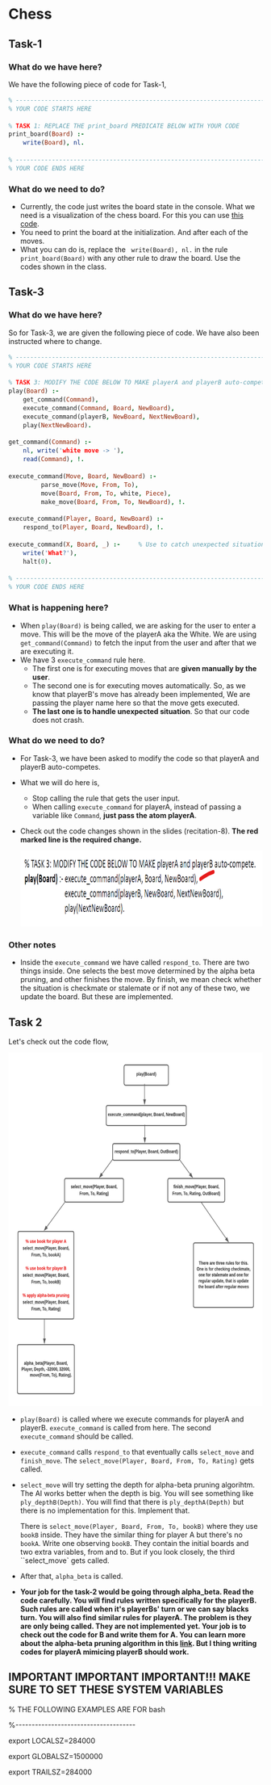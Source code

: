 # Chess

## Task-1
### What do we have here?
We have the following piece of code for Task-1,
```prolog
% ------------------------------------------------------------------------------
% YOUR CODE STARTS HERE

% TASK 1: REPLACE THE print_board PREDICATE BELOW WITH YOUR CODE
print_board(Board) :-
    write(Board), nl.

% ------------------------------------------------------------------------------
% YOUR CODE ENDS HERE
```

### What do we need to do? 
- Currently, the code just writes the board state in the console. What we need is a visualization of the chess board. For this you can use [this code](./chess_task_1.pl).
- You need to print the board at the initialization. And after each of the moves. 
- What you can do is, replace the ` write(Board), nl.` in the rule `print_board(Board)` with any other rule to draw the board. Use the codes shown in the class.



## Task-3

### What do we have here?
So for Task-3, we are given the following piece of code. We have also been instructed where to change.

```prolog
% ------------------------------------------------------------------------------
% YOUR CODE STARTS HERE

% TASK 3: MODIFY THE CODE BELOW TO MAKE playerA and playerB auto-compete.
play(Board) :-
    get_command(Command),
    execute_command(Command, Board, NewBoard),
    execute_command(playerB, NewBoard, NextNewBoard),
    play(NextNewBoard).

get_command(Command) :-
    nl, write('white move -> '),
    read(Command), !.

execute_command(Move, Board, NewBoard) :-
         parse_move(Move, From, To),
         move(Board, From, To, white, Piece),
         make_move(Board, From, To, NewBoard), !.

execute_command(Player, Board, NewBoard) :-
    respond_to(Player, Board, NewBoard), !.

execute_command(X, Board, _) :-     % Use to catch unexpected situations
    write('What?'),
    halt(0).

% ------------------------------------------------------------------------------
% YOUR CODE ENDS HERE
```

### What is happening here?
- When `play(Board)` is being called, we are asking for the user to enter a move. This will be the move of the playerA aka the White. We are using `get_command(Command)` to fetch the input from the user and after that we are executing it.
- We have 3 `execute_command` rule here. 
  - The first one is for executing moves that are **given manually by the user**. 
  - The second one is for executing moves automatically. So, as we know that playerB's move has already been implemented, We are passing the player name here so that the move gets executed.
  - **The last one is to handle unexpected situation**. So that our code does not crash.

### What do we need to do? 
- For Task-3, we have been asked to modify the code so that playerA and playerB auto-competes.
- What we will do here is,
  - Stop calling the rule that gets the user input. 
  - When calling `execute_command` for playerA, instead of passing a variable like `Command`, **just pass the atom playerA**.
- Check out the code changes shown in the slides (recitation-8). **The red marked line is the required change.**

  <img src="./assets/chess-task-3-0.png" alt="" height="150" width="850"/>

### Other notes
- Inside the `execute_command` we have called `respond_to`. There are two things inside. One selects the best move determined by the alpha beta pruning, and other finishes the move. By finish, we mean check whether the situation is checkmate or stalemate or if not any of these two, we update the board. But these are implemented.


## Task 2
Let's check out the code flow,

<img src="assets/chess.pl.png" alt="" width="600" height="700"/>

- `play(Board)` is called where we execute commands for playerA and playerB. `execute_command` is called from here. The second `execute_command` should be called.

- `execute_command` calls `respond_to` that eventually calls `select_move` and `finish_move`. The `select_move(Player, Board, From, To, Rating)` gets called.

- `select_move` will try setting the depth for alpha-beta pruning algorihtm. The AI works better when the depth is big. You will see something like `ply_depthB(Depth)`. You will find that there is `ply_depthA(Depth)` but there is no implementation for this. Implement that.

  There is `select_move(Player, Board, From, To, bookB)` where they use `bookB` inside. They have the similar thing for player A but there's no `bookA`. Write one observing `bookB`. They contain the initial boards and two extra variables, from and to. But if you look closely, the third ``select_move` gets called.

- After that, `alpha_beta` is called. 

- **Your job for the task-2 would be going through alpha_beta. Read the code carefully. You will find rules written specifically for the playerB. Such rules are called when it's playerBs' turn or we can say blacks turn. You will also find similar rules for playerA. The problem is they are only being called. They are not implemented yet. Your job is to check out the code for B and write them for A. You can learn more about the alpha-beta pruning algorithm in this [link](https://www.geeksforgeeks.org/minimax-algorithm-in-game-theory-set-4-alpha-beta-pruning/). But I thing writing codes for playerA mimicing playerB should work.**

## IMPORTANT IMPORTANT IMPORTANT!!! MAKE SURE TO SET THESE SYSTEM VARIABLES

% THE FOLLOWING EXAMPLES ARE FOR bash

%-------------------------------------

export LOCALSZ=284000

export GLOBALSZ=1500000

export TRAILSZ=284000